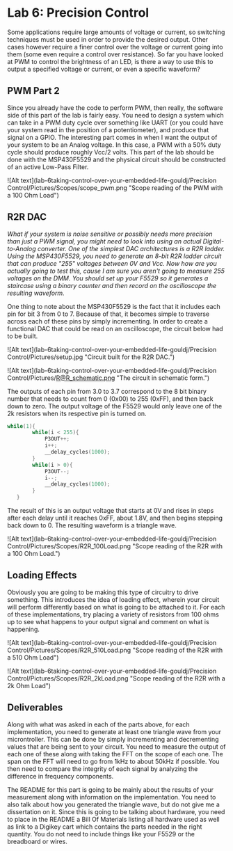# Lab 6: Precision Control
Some applications require large amounts of voltage or current, so switching techniques must be used in order to provide the desired output. Other cases however require a finer control over the voltage or current going into them (some even require a control over resistance). So far you have looked at PWM to control the brightness of an LED, is there a way to use this to output a specified voltage or current, or even a specific waveform?

## PWM Part 2
Since you already have the code to perform PWM, then really, the software side of this part of the lab is fairly easy. You need to design a system which can take in a PWM duty cycle over something like UART (or you could have your system read in the position of a potentiometer), and produce that signal on a GPIO. The interesting part comes in when I want the output of your system to be an Analog voltage. In this case, a PWM with a 50% duty cycle should produce roughly Vcc/2 volts. This part of the lab should be done with the MSP430F5529 and the physical circuit should be constructed of an active Low-Pass Filter.

![Alt text](lab-6taking-control-over-your-embedded-life-gouldj/Precision Control/Pictures/Scopes/scope_pwm.png "Scope reading of the PWM with a 100 Ohm Load")

## R2R DAC
*What if your system is noise sensitive or possibly needs more precision than just a PWM signal, you might need to look into using an actual Digital-to-Analog converter. One of the simplest DAC architectures is a R2R ladder. Using the MSP430F5529, you need to generate an 8-bit R2R ladder circuit that can produce "255" voltages between 0V and Vcc. Now how are you actually going to test this, cause I am sure you aren't going to measure 255 voltages on the DMM. You should set up your F5529 so it generates a staircase using a binary counter and then record on the oscilloscope the resulting waveform.*

One thing to note about the MSP430F5529 is the fact that it includes each pin for bit 3 from 0 to 7. Because of that, it becomes simple to traverse across each of these pins by simply incrementing. In order to create a functional DAC that could be read on an oscilloscope, the circuit below had to be built.

![Alt text](lab-6taking-control-over-your-embedded-life-gouldj/Precision Control/Pictures/setup.jpg "Circuit built for the R2R DAC.")

![Alt text](lab-6taking-control-over-your-embedded-life-gouldj/Precision Control/Pictures/R@R_schematic.png "The circuit in schematic form.")

The outputs of each pin from 3.0 to 3.7 correspond to the 8 bit binary number that needs to count from 0 (0x00) to 255 (0xFF), and then back down to zero. The output voltage of the F5529 would only leave one of the 2k resistors when its respective pin is turned on. 

```c
while(1){
        while(i < 255){
            P3OUT++;
            i++;
            __delay_cycles(1000);
        }
        while(i > 0){
            P3OUT--;
            i--;
            __delay_cycles(1000);
        }
   }
```

The result of this is an output voltage that starts at 0V and rises in steps after each delay until it reaches 0xFF, about 1.8V, and then begins stepping back down to 0. The resulting waveform is a triangle wave.

![Alt text](lab-6taking-control-over-your-embedded-life-gouldj/Precision Control/Pictures/Scopes/R2R_100Load.png "Scope reading of the R2R with a 100 Ohm Load.")

## Loading Effects
Obviously you are going to be making this type of circuitry to drive something. This introduces the idea of loading effect, wherein your circuit will perform differently based on what is going to be attached to it. For each of these implementations, try placing a variety of resistors from 100 ohms up to see what happens to your output signal and comment on what is happening.

![Alt text](lab-6taking-control-over-your-embedded-life-gouldj/Precision Control/Pictures/Scopes/R2R_510Load.png "Scope reading of the R2R with a 510 Ohm Load")

![Alt text](lab-6taking-control-over-your-embedded-life-gouldj/Precision Control/Pictures/Scopes/R2R_2kLoad.png "Scope reading of the R2R with a 2k Ohm Load")

## Deliverables
Along with what was asked in each of the parts above, for each implementation, you need to generate at least one triangle wave from your microntroller. This can be done by simply incrementing and decrementing values that are being sent to your circuit. You need to measure the output of each one of these along with taking the FFT on the scope of each one. The span on the FFT will need to go from 1kHz to about 50kHz if possible. You then need to compare the integrity of each signal by analyzing the difference in frequency components.

The README for this part is going to be mainly about the results of your measurement along with information on the implementation. You need to also talk about how you generated the triangle wave, but do not give me a dissertation on it. Since this is going to be talking about hardware, you need to place in the README a Bill Of Materials listing all hardware used as well as link to a Digikey cart which contains the parts needed in the right quantity. You do not need to include things like your F5529 or the breadboard or wires.